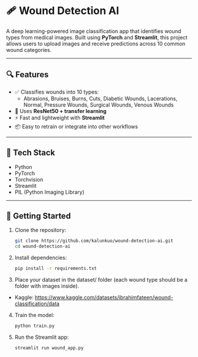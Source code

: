 # 🩹 Wound Detection AI

A deep learning-powered image classification app that identifies wound types from medical images. Built using **PyTorch** and **Streamlit**, this project allows users to upload images and receive predictions across 10 common wound categories.

---

## 🔍 Features

- ✅ Classifies wounds into 10 types:
  - Abrasions, Bruises, Burns, Cuts, Diabetic Wounds, Lacerations, Normal, Pressure Wounds, Surgical Wounds, Venous Wounds
- 🧠 Uses **ResNet50 + transfer learning**
- ⚡ Fast and lightweight with **Streamlit**
- 📦 Easy to retrain or integrate into other workflows

---

## 🧪 Tech Stack

- Python
- PyTorch
- Torchvision
- Streamlit
- PIL (Python Imaging Library)

---

## 🚀 Getting Started

1. Clone the repository:
   ```bash
   git clone https://github.com/kalunkuo/wound-detection-ai.git
   cd wound-detection-ai
   
2. Install dependencies:
   ```bash
   pip install -r requirements.txt

3. Place your dataset in the dataset/ folder (each wound type should be a folder with images inside).
  - Kaggle: https://www.kaggle.com/datasets/ibrahimfateen/wound-classification/data
4. Train the model:
   ```bash
   python train.py
   
4. Run the Streamlit app:
   ```bash
   streamlit run wound_app.py
